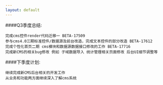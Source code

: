 ```yaml
---
layout: default
---
```


####Q3季度总结:

```
完成cms控件render代码迁移一 BETA-17509
参与cms4.0三期标准控件/数据源及前台改造，完成文本控件的部分改造 BETA-17612
完成个性化首页二期 cms模块和数据源数据接口修改的工作 BETA-17716
完成新CMS的相关bug修改 例如 子域数据导入 统计管理相关页面修改 后台UI细节调整等
```

 
 
####下季度计划:

```
继续完成新CMS后台相关的开发工作
从业务和功能两方面继续深入了解cms系统
```